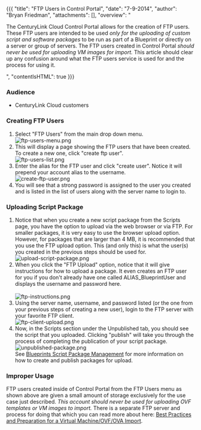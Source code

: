 {{{
  "title": "FTP Users in Control Portal",
  "date": "7-9-2014",
  "author": "Bryan Friedman",
  "attachments": [],
  "overview": "<p>The CenturyLink Cloud Control Portal allows for the creation of FTP users. These FTP users are intended to be used <em>only for the uploading of custom script and software packages</em> to be run as part of a Blueprint or directly on a server or group of servers. The FTP users created in Control Portal <em>should never be used for uploading VM images for import.</em> This article should clear up any confusion around what the FTP users service is used for and the process for using it.</p>",
  "contentIsHTML": true
}}}


<h3>Audience</h3>
<ul>
  <li>CenturyLink Cloud customers</li>
</ul>
<h3>Creating FTP Users</h3>
<ol>
  <li>Select "FTP Users" from the main drop down menu.
    <br /><img src="https://t3n.zendesk.com/attachments/token/TBdfKe5e2A38fXpNqdMOubJHo/?name=ftp-users-menu.png" alt="ftp-users-menu.png" />
  </li>
  <li>This will display a page showing the FTP users that have been created. To create a new one, click "create ftp user".
    <br /><img src="https://t3n.zendesk.com/attachments/token/OWAsKWr6OWSUGBvzwXoGiHbl0/?name=ftp-users-list.png" alt="ftp-users-list.png" />
  </li>
  <li>Enter the alias for the FTP user and click "create user". Notice it will prepend your account alias to the username.
    <br /><img src="https://t3n.zendesk.com/attachments/token/0KTnQOfFJmlpf8YeplC2losZb/?name=create-ftp-user.png" alt="create-ftp-user.png" />
  </li>
  <li>You will see that a strong password is assigned to the user you created and is listed in the list of users along with the server name to login to.</li>
</ol>
<h3>Uploading Script Package</h3>
<ol>
  <li>Notice that when you create a new script package from the Scripts page, you have the option to upload via the web browser or via FTP. For smaller packages, it is very easy to use the browser upload option. However, for packages that are larger than
    4 MB, it is recommended that you use the FTP upload option. This (and only this) is what the user(s) you created in the previous steps should be used for.
    <br /><img src="https://t3n.zendesk.com/attachments/token/eE1Z9P5I2wt434TLwDqNGjiVR/?name=upload-script-package.png" alt="upload-script-package.png" />
  </li>
  <li>When you click the "FTP Upload" option, notice that it will give instructions for how to upload a package. It even creates an FTP user for you if you don't already have one called ALIAS_BlueprintUser and displays the username and password here.
    <br />
    <br /><img src="https://t3n.zendesk.com/attachments/token/Nhi3rT6DLum5wtZffNn6q9LIT/?name=ftp-instructions.png" alt="ftp-instructions.png" />
  </li>
  <li>Using the server name, username, and password listed (or the one from your previous steps of creating a new user), login to the FTP server with your favorite FTP client.
    <br /><img src="https://t3n.zendesk.com/attachments/token/kj6hWAdxPDXuWCzF338dK5ykl/?name=ftp-client-upload.png" alt="ftp-client-upload.png" />
  </li>
  <li>Now, in the Scripts section under the Unpublished tab, you should see the script that you uploaded. Clicking "publish" will take you through the process of completing the publication of your script package.
    <br /><img src="https://t3n.zendesk.com/attachments/token/ffuFBkYXpmxPgv7LmZGJqamCP/?name=unpublished-package.png" alt="unpublished-package.png" />
    <br />See <a href="https://t3n.zendesk.com/entries/20348448-Blueprints-Script-and-Software-Package-Management">Blueprints Script Package Management</a>&nbsp;for more information on how to create and publish packages for upload.</li>
</ol>
<h3>Improper Usage</h3>
<p>FTP users created inside of Control Portal from the FTP Users menu as shown above are given a small amount of storage exclusively for the use case just described. <em>This account should never be used for uploading OVF templates or VM images to import.</em>  There is a separate FTP server and process for doing that which you can read more about here:&nbsp;<a href="https://t3n.zendesk.com/entries/22209635-Best-Practices-and-Preparation-for-a-Virtual-Machine-OVF-OVA-Import">Best Practices and Preparation for a Virtual Machine/OVF/OVA Import</a>.</p>